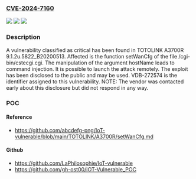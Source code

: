 ### [CVE-2024-7160](https://cve.mitre.org/cgi-bin/cvename.cgi?name=CVE-2024-7160)
![](https://img.shields.io/static/v1?label=Product&message=A3700R&color=blue)
![](https://img.shields.io/static/v1?label=Version&message=%3D%209.1.2u.5822_B20200513%20&color=brighgreen)
![](https://img.shields.io/static/v1?label=Vulnerability&message=CWE-77%20Command%20Injection&color=brighgreen)

### Description

A vulnerability classified as critical has been found in TOTOLINK A3700R 9.1.2u.5822_B20200513. Affected is the function setWanCfg of the file /cgi-bin/cstecgi.cgi. The manipulation of the argument hostName leads to command injection. It is possible to launch the attack remotely. The exploit has been disclosed to the public and may be used. VDB-272574 is the identifier assigned to this vulnerability. NOTE: The vendor was contacted early about this disclosure but did not respond in any way.

### POC

#### Reference
- https://github.com/abcdefg-png/IoT-vulnerable/blob/main/TOTOLINK/A3700R/setWanCfg.md

#### Github
- https://github.com/LaPhilosophie/IoT-vulnerable
- https://github.com/gh-ost00/IOT-Vulnerable_POC

